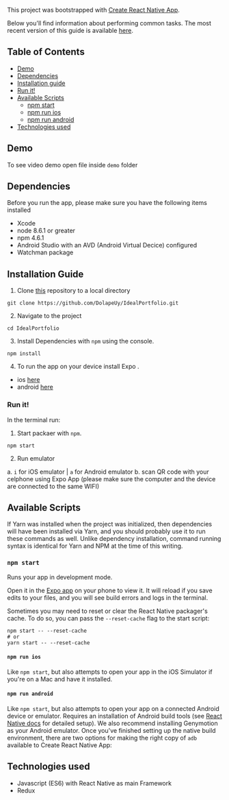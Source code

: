 This project was bootstrapped with [Create React Native App](https://github.com/react-community/create-react-native-app).

Below you'll find information about performing common tasks. The most recent version of this guide is available [here](https://github.com/react-community/create-react-native-app/blob/master/react-native-scripts/template/README.md).

## Table of Contents

* [Demo](#demo)
* [Dependencies](#dependencies)
* [Installation guide](#installation-guide)
* [Run it!](#run-it)
* [Available Scripts](#available-scripts)
  * [npm start](#npm-start)
  * [npm run ios](#npm-run-ios)
  * [npm run android](#npm-run-android)
* [Technologies used](#technologies-used)


## Demo

To see video demo open file inside `demo` folder

## Dependencies

Before you run the app, please make sure you have the following items installed

* Xcode
* node 8.6.1 or greater
* npm 4.6.1
* Android Studio with an AVD (Android Virtual Decice) configured
* Watchman package


## Installation Guide

1. Clone [this](https://github.com/DolapeUy/IdealPortfolio.git) repository to a local directory

  `git clone https://github.com/DolapeUy/IdealPortfolio.git`

2. Navigate to the project

  `cd IdealPortfolio`

3. Install Dependencies with `npm` using the console.

  `npm install`

4. To run the app on your device install Expo .

  * ios [here](https://itunes.apple.com/us/app/expo-client/id982107779?mt=8)
  * android [here](https://play.google.com/store/apps/details?id=host.exp.exponent&hl=en)


### Run it!

In the terminal run:

1. Start packaer with `npm`.

`npm start`

2. Run emulator

  a. `i` for iOS emulator | `a` for Android emulator
  b. scan QR code with your celphone using Expo App (please make sure the computer and the device are connected to the same WIFI)



## Available Scripts

If Yarn was installed when the project was initialized, then dependencies will have been installed via Yarn, and you should probably use it to run these commands as well. Unlike dependency installation, command running syntax is identical for Yarn and NPM at the time of this writing.

### `npm start`

Runs your app in development mode.

Open it in the [Expo app](https://expo.io) on your phone to view it. It will reload if you save edits to your files, and you will see build errors and logs in the terminal.

Sometimes you may need to reset or clear the React Native packager's cache. To do so, you can pass the `--reset-cache` flag to the start script:

```
npm start -- --reset-cache
# or
yarn start -- --reset-cache
```

#### `npm run ios`

Like `npm start`, but also attempts to open your app in the iOS Simulator if you're on a Mac and have it installed.

#### `npm run android`

Like `npm start`, but also attempts to open your app on a connected Android device or emulator. Requires an installation of Android build tools (see [React Native docs](https://facebook.github.io/react-native/docs/getting-started.html) for detailed setup). We also recommend installing Genymotion as your Android emulator. Once you've finished setting up the native build environment, there are two options for making the right copy of `adb` available to Create React Native App:


## Technologies used

  * Javascript (ES6) with React Native as main Framework
  * Redux
